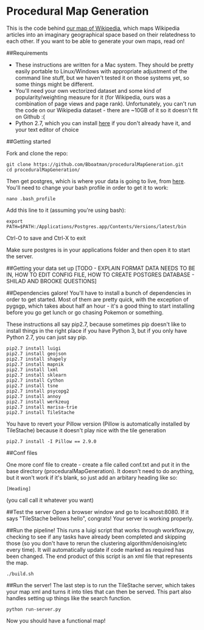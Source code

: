 # Procedural Map Generation
This is the code behind [our map of Wikipedia](http://nokomis.macalester.edu/cartograph/static/index.html), which maps Wikipedia articles into an imaginary geographical space based on their relatedness to each other. If you want to be able to generate your own maps, read on!

##Requirements
- These instructions are written for a Mac system. They should be pretty easily portable to Linux/Windows with appropriate adjustment of the command line stuff, but we haven't tested it on those systems yet, so some things might be different.
- You'll need your own vectorized dataset and some kind of popularity/weighting measure for it (for Wikipedia, ours was a combination of page views and page rank). Unfortunately, you can't run the code on our Wikipedia dataset - there are ~10GB of it so it doesn't fit on Github :( 
- Python 2.7, which you can install [here](https://www.python.org/downloads/) if you don't already have it, and your text editor of choice

##Getting started

Fork and clone the repo:
```
git clone https://github.com/Bboatman/proceduralMapGeneration.git
cd proceduralMapGeneration/
```

Then get postgres, which is where your data is going to live, from [here](http://postgresapp.com/). You'll need to change your bash profile in order to get it to work:
```
nano .bash_profile
```
Add this line to it (assuming you're using bash):
```
export PATH=$PATH:/Applications/Postgres.app/Contents/Versions/latest/bin
```
Ctrl-O to save and Ctrl-X to exit

Make sure postgres is in your applications folder and then open it to start the server. 

##Getting your data set up
[TODO - EXPLAIN FORMAT DATA NEEDS TO BE IN, HOW TO EDIT CONFIG FILE, HOW TO CREATE POSTGRES DATABASE - SHILAD AND BROOKE QUESTIONS]

##Dependencies galore!
You'll have to install a bunch of dependencies in order to get started. Most of them are pretty quick, with the exception of pygsgp, which takes about half an hour - it's a good thing to start installing before you go get lunch or go chasing Pokemon or something.

These instructions all say pip2.7, because sometimes pip doesn't like to install things in the right place if you have Python 3, but if you only have Python 2.7, you can just say pip. 

```
pip2.7 install luigi
pip2.7 install geojson
pip2.7 install shapely
pip2.7 install mapnik
pip2.7 install lxml
pip2.7 install sklearn
pip2.7 install Cython
pip2.7 install tsne
pip2.7 install psycopg2
pip2.7 install annoy
pip2.7 install werkzeug
pip2.7 install marisa-trie
pip2.7 install TileStache 
```

You have to revert your Pillow version (Pillow is automatically installed by TileStache) because it doesn't play nice with the tile generation
```
pip2.7 install -I Pillow == 2.9.0
```

##Conf files

One more conf file to create - create a file called conf.txt and put it in the base directory (proceduralMapGeneration). It doesn't need to do anything, but it won't work if it's blank, so just add an arbitary heading like so: 
```
[Heading]
```
(you call call it whatever you want)


##Test the server
Open a browser window and go to localhost:8080. If it says "TileStache bellows hello", congrats! Your server is working properly.

##Run the pipeline!
This runs a luigi script that works through workflow.py, checking to see if any tasks have already been completed and skipping those (so you don't have to rerun the clustering algorithm/denoising/etc every time). It will automatically update if code marked as required has been changed. The end product of this script is an xml file that represents the map. 

```
./build.sh
```

##Run the server!
The last step is to run the TileStache server, which takes your map xml and turns it into tiles that can then be served. This part also handles setting up things like the search function.

```
python run-server.py
```

Now you should have a functional map! 





